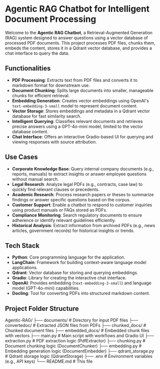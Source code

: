# Agentic RAG Chatbot for Intelligent Document Processing

Welcome to the **Agentic RAG Chatbot**, a Retrieval-Augmented Generation (RAG) system designed to answer questions using a vector database of processed PDF documents. This project processes PDF files, chunks them, embeds the content, stores it in a Qdrant vector database, and provides a chat interface to query the data.

## Functionalities

- **PDF Processing**: Extracts text from PDF files and converts it to markdown format for downstream use.
- **Document Chunking**: Splits large documents into smaller, manageable chunks for efficient retrieval.
- **Embedding Generation**: Creates vector embeddings using OpenAI's `text-embedding-3-small` model to represent document content.
- **Vector Storage**: Stores embeddings and metadata in a Qdrant vector database for fast similarity search.
- **Intelligent Querying**: Classifies relevant documents and retrieves precise answers using a GPT-4o-mini model, limited to the vector database content.
- **Chat Interface**: Offers an interactive Gradio-based UI for querying and viewing responses with source attribution.

## Use Cases

- **Corporate Knowledge Base**: Query internal company documents (e.g., reports, manuals) to extract insights or answer employee questions without manual search.
- **Legal Research**: Analyze legal PDFs (e.g., contracts, case law) to quickly find relevant clauses or precedents.
- **Academic Research**: Process research papers or theses to summarize findings or answer specific questions based on the corpus.
- **Customer Support**: Enable a chatbot to respond to customer inquiries using product manuals or FAQs stored as PDFs.
- **Compliance Monitoring**: Search regulatory documents to ensure adherence or identify relevant guidelines efficiently.
- **Historical Analysis**: Extract information from archived PDFs (e.g., news articles, government records) for historical insights or trends.

## Tech Stack

- **Python**: Core programming language for the application.
- **LangChain**: Framework for building context-aware language model applications.
- **Qdrant**: Vector database for storing and querying embeddings.
- **Gradio**: Library for creating the interactive chat interface.
- **OpenAI**: Provides embedding (`text-embedding-3-small`) and language model (GPT-4o-mini) capabilities.
- **Docling**: Tool for converting PDFs into structured markdown content.

## Project Folder Structure
Agentic-RAG/
├── documents/              # Directory for input PDF files
├── convertedoc/            # Extracted JSON files from PDFs
├── chunked_docs/          # Chunked document files
├── embedded_docs/         # Embedded chunk files with vectors
├── main.py                # Main script with workflows and Gradio UI
├── extraction.py          # PDF extraction logic (PdfExtractor)
├── chunking.py            # Document chunking logic (DocumentChunker)
├── embedding.py           # Embedding generation logic (DocumentEmbedder)
├── qdrant_storage.py      # Qdrant storage logic (QdrantStorage)
├── .env                   # Environment variables (e.g., API keys)
└── README.md              # This file
